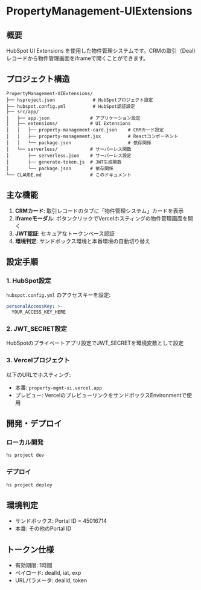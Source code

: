 # PropertyManagement-UIExtensions

## 概要
HubSpot UI Extensions を使用した物件管理システムです。CRMの取引（Deal）レコードから物件管理画面をiframeで開くことができます。

## プロジェクト構造
```
PropertyManagement-UIExtensions/
├── hsproject.json              # HubSpotプロジェクト設定
├── hubspot.config.yml          # HubSpot認証設定
├── src/app/
│   ├── app.json               # アプリケーション設定
│   ├── extensions/            # UI Extensions
│   │   ├── property-management-card.json    # CRMカード設定
│   │   ├── property-management.jsx          # Reactコンポーネント
│   │   └── package.json                     # 依存関係
│   └── serverless/            # サーバーレス関数
│       ├── serverless.json    # サーバーレス設定
│       ├── generate-token.js  # JWT生成関数
│       └── package.json       # 依存関係
└── CLAUDE.md                  # このドキュメント
```

## 主な機能
1. **CRMカード**: 取引レコードのタブに「物件管理システム」カードを表示
2. **iframeモーダル**: ボタンクリックでVercelホスティングの物件管理画面を開く
3. **JWT認証**: セキュアなトークンベース認証
4. **環境判定**: サンドボックス環境と本番環境の自動切り替え

## 設定手順

### 1. HubSpot設定
`hubspot.config.yml` のアクセスキーを設定:
```yaml
personalAccessKey: >-
  YOUR_ACCESS_KEY_HERE
```

### 2. JWT_SECRET設定
HubSpotのプライベートアプリ設定でJWT_SECRETを環境変数として設定

### 3. Vercelプロジェクト
以下のURLでホスティング:
- 本番: `property-mgmt-xi.vercel.app`
- プレビュー: VercelのプレビューリンクをサンドボックスEnvironmentで使用

## 開発・デプロイ

### ローカル開発
```bash
hs project dev
```

### デプロイ
```bash
hs project deploy
```

## 環境判定
- サンドボックス: Portal ID = 45016714
- 本番: その他のPortal ID

## トークン仕様
- 有効期限: 1時間
- ペイロード: dealId, iat, exp
- URLパラメータ: dealId, token